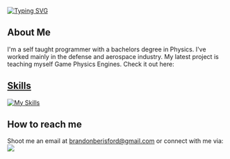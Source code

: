 [![Typing SVG](https://readme-typing-svg.herokuapp.com?font=Fira+Code&pause=&color=0CF70D&width=500&lines=I'm+Brandon.+Programmer+and+Physicist)](https://git.io/typing-svg)


## About Me
I'm a self taught programmer with a bachelors degree in Physics. I've worked mainly in the defense and aerospace industry. My latest project is teaching myself Game Physics Engines. Check it out here: <a href="https://github.com/BeyondBelief96/CyclonePhysicsEngine"/>

## Skills
[![My Skills](https://skillicons.dev/icons?i=visualstudio,cs,dotnet,typescript,aws,dynamodb,c,nodejs,unity,&theme=light&perline=6)](https://skillicons.dev)

## How to reach me
Shoot me an email at brandonberisford@gmail.com or connect with me via:
<br/>
<a href="https://www.linkedin.com/in/brandon-berisford/">
 <img src="https://skillicons.dev/icons?i=linkedin,&perline=1" />
</a>
